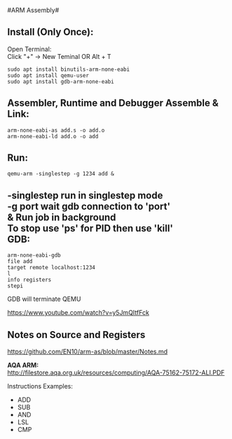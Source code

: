 #ARM Assembly#

Install (Only Once):    
-
Open Terminal:  
Click "+" -> New Teminal OR Alt + T     

    sudo apt install binutils-arm-none-eabi 
    sudo apt install qemu-user  
    sudo apt install gdb-arm-none-eabi
Assembler, Runtime and Debugger
Assemble & Link:    
-
    arm-none-eabi-as add.s -o add.o
    arm-none-eabi-ld add.o -o add

Run:    
-
    qemu-arm -singlestep -g 1234 add &
-singlestep run in singlestep mode  
-g port     wait gdb connection to 'port'   
&           Run job in background   
To stop use 'ps' for PID then use 'kill'  
GDB:
-
    arm-none-eabi-gdb
    file add
    target remote localhost:1234
    l
    info registers
    stepi
GDB will terminate QEMU     
    
https://www.youtube.com/watch?v=y5JmQItfFck 
    
Notes on Source and Registers
-
https://github.com/EN10/arm-as/blob/master/Notes.md  

**AQA ARM:**     
http://filestore.aqa.org.uk/resources/computing/AQA-75162-75172-ALI.PDF 

Instructions Examples:  
*   ADD 
*   SUB
*   AND 
*   LSL
*   CMP